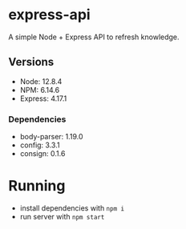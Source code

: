 # express-api
A simple Node + Express API to refresh knowledge.

## Versions
* Node: 12.8.4
* NPM: 6.14.6
* Express: 4.17.1

### Dependencies
* body-parser: 1.19.0
* config: 3.3.1
* consign: 0.1.6

# Running

* install dependencies with `npm i`
* run server with `npm start`
